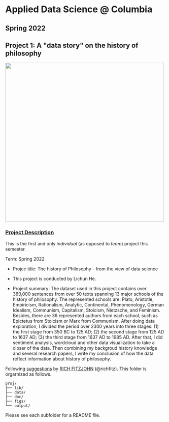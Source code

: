 # Applied Data Science @ Columbia
## Spring 2022
## Project 1: A "data story" on the history of philosophy

<img src="figs/100126-the-glass.jpeg" width="500">

### [Project Description](doc/)
This is the first and only *individual* (as opposed to *team*) project this semester. 

Term: Spring 2022

+ Projec title: The history of Philosophy - from the view of data science
+ This project is conducted by Lichun He.

+ Project summary: The dataset used in this project contains over 360,000 sentences from over 50 texts spanning 13 major schools of the history of philosophy. The represented schools are: Plato, Aristotle, Empiricism, Rationalism, Analytic, Continental, Phenomenology, German Idealism, Communism, Capitalism, Stoicism, Nietzsche, and Feminism. Besides, there are 36 represented authors from each school, such as Epictetus from Stoicism or Marx from Communism. After doing data exploration, I divided the period over 2300 years into three stages: (1) the first stage from 350 BC to 125 AD; (2) the second stage from 125 AD to 1637 AD; (3) the third stage from 1637 AD to 1985 AD. After that, I did sentiment analysis, wordcloud and other data visualization to take a closer of the data. Then combining my backgroud history knowledge and several research papers, I write my conclusion of how the data reflect information about history of philosophy.

Following [suggestions](http://nicercode.github.io/blog/2013-04-05-projects/) by [RICH FITZJOHN](http://nicercode.github.io/about/#Team) (@richfitz). This folder is orgarnized as follows.

```
proj/
├── lib/
├── data/
├── doc/
├── figs/
└── output/
```

Please see each subfolder for a README file.
